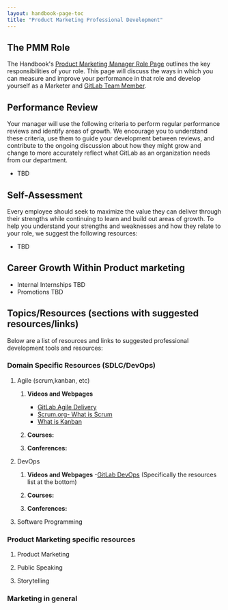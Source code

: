 ```yaml
---
layout: handbook-page-toc
title: "Product Marketing Professional Development"
---
```


## The PMM Role
The Handbook's [Product Marketing Manager Role Page](/job-families/marketing/product-marketing-manager/) outlines the key responsibilities of your role. This page will discuss the ways in which you can measure and improve your performance in that role and develop yourself as a Marketer and [GitLab Team Member](/handbook/communication/top-misused-terms/).

## Performance Review
Your manager will use the following criteria to perform regular performance reviews and identify areas of growth. We encourage you to understand these criteria, use them to guide your development between reviews, and contribute to the ongoing discussion about how they might grow and change to more accurately reflect what GitLab as an organization needs from our department.

*  TBD

## Self-Assessment
Every employee should seek to maximize the value they can deliver through their strengths while continuing to learn and build out areas of growth. To help you understand your strengths and weaknesses and how they relate to your role, we suggest the following resources:

*  TBD

## Career Growth Within Product marketing

*  Internal Internships TBD
*  Promotions TBD


## Topics/Resources  (sections with suggested resources/links)
Below are a list of resources and links to suggested professional development tools and resources:

### Domain Specific Resources (SDLC/DevOps)

1. Agile (scrum,kanban, etc)
   1. **Videos and Webpages**
      - [GitLab Agile Delivery](https://about.gitlab.com/solutions/agile-delivery/)
      - [Scrum.org- What is Scrum](https://www.scrum.org/resources/what-is-scrum)
      - [What is Kanban](https://www.digite.com/kanban/what-is-kanban/)
   1. **Courses:**

   1. **Conferences:**
   
1. DevOps
   1. **Videos and Webpages**
      -[GitLab DevOps](https://about.gitlab.com/topics/devops/)
       (Specifically the resources list at the bottom)
   1. **Courses:**

   1. **Conferences:**

1. Software Programming


### Product Marketing specific resources
1. Product Marketing


1. Public Speaking 


1. Storytelling


### Marketing in general
